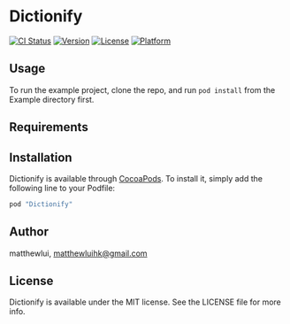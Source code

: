 # Dictionify

[![CI Status](http://img.shields.io/travis/matthewlui/Dictionify.svg?style=flat)](https://travis-ci.org/matthewlui/Dictionify)
[![Version](https://img.shields.io/cocoapods/v/Dictionify.svg?style=flat)](http://cocoapods.org/pods/Dictionify)
[![License](https://img.shields.io/cocoapods/l/Dictionify.svg?style=flat)](http://cocoapods.org/pods/Dictionify)
[![Platform](https://img.shields.io/cocoapods/p/Dictionify.svg?style=flat)](http://cocoapods.org/pods/Dictionify)

## Usage

To run the example project, clone the repo, and run `pod install` from the Example directory first.

## Requirements

## Installation

Dictionify is available through [CocoaPods](http://cocoapods.org). To install
it, simply add the following line to your Podfile:

```ruby
pod "Dictionify"
```

## Author

matthewlui, matthewluihk@gmail.com

## License

Dictionify is available under the MIT license. See the LICENSE file for more info.
